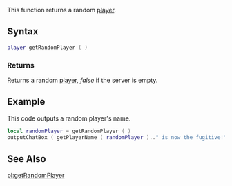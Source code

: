 This function returns a random [player](/player.md "wikilink").

Syntax
------

``` lua
player getRandomPlayer ( )
```

### Returns

Returns a random [player](/player.md "wikilink"), *false* if the server is empty.

Example
-------

This code outputs a random player's name.

``` lua
local randomPlayer = getRandomPlayer ( )
outputChatBox ( getPlayerName ( randomPlayer ).." is now the fugitive!" )
```

See Also
--------

[pl:getRandomPlayer](/pl:getRandomPlayer.md "wikilink")
